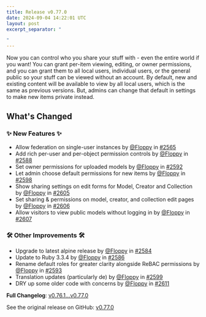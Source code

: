 ```yaml
---
title: Release v0.77.0
date: 2024-09-04 14:22:01 UTC
layout: post
excerpt_separator: "

"
---
```

Now you can control who you share your stuff with - even the entire world if you want! You can grant per-item viewing, editing, or owner permissions, and you can grant them to all local users, individual users, or the general public so your stuff can be viewed without an account. By default, new and existing content will be available to view by all local users, which is the same as previous versions. But, admins can change that default in settings to make new items private instead.

## What's Changed
### ✨ New Features ✨
* Allow federation on single-user instances by [@Floppy](https://github.com/Floppy) in [#2565](https://github.com/manyfold3d/manyfold/pull/2565)
* Add rich per-user and per-object permission controls by [@Floppy](https://github.com/Floppy) in [#2588](https://github.com/manyfold3d/manyfold/pull/2588)
* Set owner permissions for uploaded models by [@Floppy](https://github.com/Floppy) in [#2592](https://github.com/manyfold3d/manyfold/pull/2592)
* Let admin choose default permissions for new items by [@Floppy](https://github.com/Floppy) in [#2598](https://github.com/manyfold3d/manyfold/pull/2598)
* Show sharing settings on edit forms for Model, Creator and Collection by [@Floppy](https://github.com/Floppy) in [#2605](https://github.com/manyfold3d/manyfold/pull/2605)
* Set sharing & permissions on model, creator, and collection edit pages by [@Floppy](https://github.com/Floppy) in [#2606](https://github.com/manyfold3d/manyfold/pull/2606)
* Allow visitors to view public models without logging in by [@Floppy](https://github.com/Floppy) in [#2607](https://github.com/manyfold3d/manyfold/pull/2607)
### 🛠️ Other Improvements 🛠️
* Upgrade to latest alpine release by [@Floppy](https://github.com/Floppy) in [#2584](https://github.com/manyfold3d/manyfold/pull/2584)
* Update to Ruby 3.3.4 by [@Floppy](https://github.com/Floppy) in [#2586](https://github.com/manyfold3d/manyfold/pull/2586)
* Rename default roles for greater clarity alongside ReBAC permissions by [@Floppy](https://github.com/Floppy) in [#2593](https://github.com/manyfold3d/manyfold/pull/2593)
* Translation updates (particularly de) by [@Floppy](https://github.com/Floppy) in [#2599](https://github.com/manyfold3d/manyfold/pull/2599)
* DRY up some older code with concerns by [@Floppy](https://github.com/Floppy) in [#2611](https://github.com/manyfold3d/manyfold/pull/2611)

**Full Changelog**: [v0.76.1...v0.77.0](https://github.com/manyfold3d/manyfold/compare/v0.76.1...v0.77.0)

See the original release on GitHub: [v0.77.0](https://github.com/manyfold3d/manyfold/releases/tag/v0.77.0)
